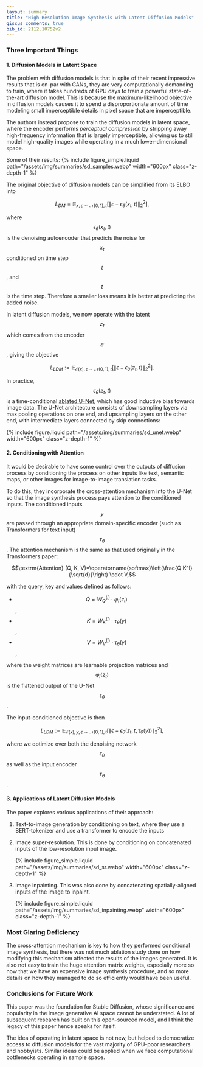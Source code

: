 ```yaml
---
layout: summary
title: "High-Resolution Image Synthesis with Latent Diffusion Models"
giscus_comments: true
bib_id: 2112.10752v2
---
```


### Three Important Things

#### 1. Diffusion Models in Latent Space
The problem with diffusion models is that in spite of their recent impressive
results that is on-par with GANs, they are very computationally demanding to train,
where it takes hundreds of GPU days to train a powerful state-of-the-art diffusion model.
This is because the maximum-likelihood objective in diffusion models causes it
to spend a disproportionate amount of time modeling small imperceptible details
in pixel space that are imperceptible.

The authors instead propose to train the diffusion models in
latent space, where the encoder performs *perceptual compression*
by stripping away high-frequency information that is largely imperceptible,
allowing us to still model high-quality images while operating in a much
lower-dimensional space.

Some of their results:
{% include figure_simple.liquid
    path="/assets/img/summaries/sd_samples.webp"
    width="600px"
    class="z-depth-1"
%}

The original objective of diffusion models can be simplified from its ELBO into

$$L_{D M}=\mathbb{E}_{x, \epsilon \sim \mathcal{N}(0,1), t}\left[\left\|\epsilon-\epsilon_\theta\left(x_t, t\right)\right\|_2^2\right],$$

where $$\epsilon_\theta\left(x_t, t\right)$$ is the denoising autoencoder that 
predicts the noise for $$x_t$$ conditioned on time step $$t$$, and $$t$$ is the
time step. Therefore a smaller loss means it is better at predicting the added noise.

In latent diffusion models, we now operate with the latent $$z_t$$
which comes from the encoder $$\mathcal{E}$$, giving the objective

$$L_{L D M}:=\mathbb{E}_{\mathcal{E}(x), \epsilon \sim \mathcal{N}(0,1), t}\left[\left\|\epsilon-\epsilon_\theta\left(z_t, t\right)\right\|_2^2\right].$$
 
In practice, $$\epsilon_\theta\left(z_t, t\right)$$ is a time-conditional [ablated U-Net](https://arxiv.org/abs/2105.05233),
which has good inductive bias towards image data.
The U-Net architecture consists of downsampling layers via max pooling operations on 
one end, and upsampling layers on the other end, with intermediate layers connected
by skip connections:

{% include figure.liquid
    path="/assets/img/summaries/sd_unet.webp"
    width="600px"
    class="z-depth-1"
%}

#### 2. Conditioning with Attention

It would be desirable to have some control over the outputs of diffusion process
by conditioning the process on other inputs like text, semantic maps, or other
images for image-to-image translation tasks.

To do this, they incorporate the cross-attention mechanism into the U-Net
so that the image synthesis process pays attention to the conditioned inputs.
The conditioned inputs $$y$$ are passed through an appropriate domain-specific encoder
(such as Transformers for text input) $$\tau_\theta$$.
The attention mechanism is the same as that used originally in the Transformers paper:

$$\textrm{Attention} (Q, K, V)=\operatorname{softmax}\left(\frac{Q K^I}{\sqrt{d}}\right) \cdot V,$$

with the query, key and values defined as follows:
- $$Q=W_Q^{(i)} \cdot \varphi_i\left(z_t\right)$$,
- $$K=W_K^{(i)} \cdot \tau_\theta(y)$$,
- $$V=W_V^{(i)} \cdot \tau_\theta(y)$$,

where the weight matrices are learnable projection matrices and $$\varphi_i(z_t)$$
is the flattened output of the U-Net $$\epsilon_\theta$$.

The input-conditioned objective is then

$$L_{L D M}:=\mathbb{E}_{\mathcal{E}(x), y, \epsilon \sim \mathcal{N}(0,1), t}\left[\left\|\epsilon-\epsilon_\theta\left(z_t, t, \tau_\theta(y)\right)\right\|_2^2\right],$$

where we optimize over both the denoising network $$\epsilon_\theta$$ as well as the
input encoder $$\tau_\theta$$.

#### 3. Applications of Latent Diffusion Models 

The paper explores various applications of their approach:
1. Text-to-image generation by conditioning on text, where they
use a BERT-tokenizer and use a transformer to encode the inputs
2. Image super-resolution. This is done by conditioning on concatenated
inputs of the low-resolution input image.

    {% include figure_simple.liquid
        path="/assets/img/summaries/sd_sr.webp"
        width="600px"
        class="z-depth-1"
    %}

3. Image inpainting. This was also done by concatenating spatially-aligned
inputs of the image to inpaint.

    {% include figure_simple.liquid
        path="/assets/img/summaries/sd_inpainting.webp"
        width="600px"
        class="z-depth-1"
    %}

### Most Glaring Deficiency

The cross-attention mechanism is key to how they performed conditional image
synthesis, but there was not much ablation study done on how modifying this
mechanism affected the results of the images generated. It is also not easy to
train the huge attention matrix weights, especially more so now that we have an
expensive image synthesis procedure, and so more details on how they managed to do so
efficiently would have been useful.

### Conclusions for Future Work

This paper was the foundation for Stable Diffusion, whose significance
and popularity in the image generative AI space cannot be understated.
A lot of subsequent research has built on this open-sourced model,
and I think the legacy of this paper hence speaks for itself.

The idea of operating in latent space is not new, but helped to democratize
access to diffusion models for the vast majority of GPU-poor researchers and
hobbyists. Similar ideas could be applied when we face computational bottlenecks
operating in sample space.